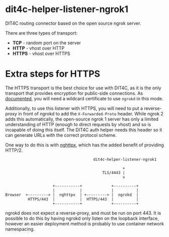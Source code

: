 # dit4c-helper-listener-ngrok1

DIT4C routing connector based on the open source ngrok server.

There are three types of transport:
 * __TCP__ - random port on the server
 * __HTTP__ - vhost over HTTP
 * __HTTPS__ - vhost over HTTPS

# Extra steps for HTTPS

The HTTPS transport is the best choice for use with DIT4C, as it is the only
transport that provides encryption for public-side connections. As
[documented](ngrok_https), you will need a wildcard certificate to use `ngrokd`
in this mode.

Additionally, to use this listener with HTTPS, you will need to put a
reverse-proxy in front of ngrokd to add the `X-Forwarded-Proto` header. While
ngrok 2 adds this automatically, the open-source ngrok 1 server has only a
limited understanding of HTTP (enough to direct requests by vhost) and so is
incapable of doing this itself. The DIT4C auth helper needs this header so it
can generate URLs with the correct protocol scheme.

One way to do this is with [nghttpx][nghttpx], which has the added benefit of
providing HTTP/2.
```
                                       dit4c-helper-listener-ngrok1

                                                    +
                                           TLS/4443 |
                                                    v

                     +-----------+             +----------+
                     |           |             |          |
Browser  +---------> |  nghttpx  | +---------> |  ngrokd  |
          HTTPS/443  |           |  HTTPS/443  |          |
                     +-----------+             +----------+
```
ngrokd does not expect a reverse-proxy, and must be run on port 443. It is
possible to do this by having ngrokd only listen on the loopback interface,
however an easier deployment method is probably to use container network
namespacing.

[ngrok_https]: https://github.com/inconshreveable/ngrok/blob/master/docs/SELFHOSTING.md
[nghttpx]: https://nghttp2.org/documentation/nghttpx-howto.html
